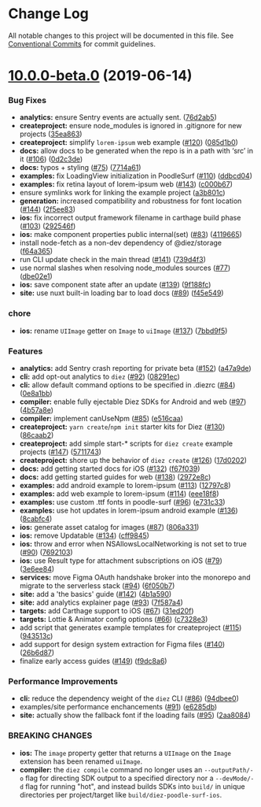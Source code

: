 # Change Log

All notable changes to this project will be documented in this file.
See [Conventional Commits](https://conventionalcommits.org) for commit guidelines.

# [10.0.0-beta.0](https://github.com/stristr/diez/compare/v10.0.0-alpha.0...v10.0.0-beta.0) (2019-06-14)


### Bug Fixes

* **analytics:** ensure Sentry events are actually sent. ([76d2ab5](https://github.com/stristr/diez/commit/76d2ab5))
* **createproject:** ensure node_modules is ignored in .gitignore for new projects ([35ea863](https://github.com/stristr/diez/commit/35ea863))
* **createproject:** simplify `lorem-ipsum` web example ([#120](https://github.com/stristr/diez/issues/120)) ([085d1b0](https://github.com/stristr/diez/commit/085d1b0))
* **docs:** allow docs to be generated when the repo is in a path with ‘src’ in it ([#106](https://github.com/stristr/diez/issues/106)) ([0d2c3de](https://github.com/stristr/diez/commit/0d2c3de))
* **docs:** typos + styling ([#75](https://github.com/stristr/diez/issues/75)) ([7714a61](https://github.com/stristr/diez/commit/7714a61))
* **examples:** fix LoadingView initialization in PoodleSurf ([#110](https://github.com/stristr/diez/issues/110)) ([ddbcd04](https://github.com/stristr/diez/commit/ddbcd04))
* **examples:** fix retina layout of lorem-ipsum web ([#143](https://github.com/stristr/diez/issues/143)) ([c000b67](https://github.com/stristr/diez/commit/c000b67))
* ensure symlinks work for linking the example project ([a3b801c](https://github.com/stristr/diez/commit/a3b801c))
* **generation:** increased compatibility and robustness for font location ([#144](https://github.com/stristr/diez/issues/144)) ([2f5ee83](https://github.com/stristr/diez/commit/2f5ee83))
* **ios:** fix incorrect output framework filename in carthage build phase ([#103](https://github.com/stristr/diez/issues/103)) ([292546f](https://github.com/stristr/diez/commit/292546f))
* **ios:** make component properties public internal(set) ([#83](https://github.com/stristr/diez/issues/83)) ([4119665](https://github.com/stristr/diez/commit/4119665))
* install node-fetch as a non-dev dependency of @diez/storage ([f64a365](https://github.com/stristr/diez/commit/f64a365))
* run CLI update check in the main thread ([#141](https://github.com/stristr/diez/issues/141)) ([739d4f3](https://github.com/stristr/diez/commit/739d4f3))
* use normal slashes when resolving node_modules sources ([#77](https://github.com/stristr/diez/issues/77)) ([dbe02e1](https://github.com/stristr/diez/commit/dbe02e1))
* **ios:** save component state after an update ([#139](https://github.com/stristr/diez/issues/139)) ([9f188fc](https://github.com/stristr/diez/commit/9f188fc))
* **site:** use nuxt built-in loading bar to load docs ([#89](https://github.com/stristr/diez/issues/89)) ([f45e549](https://github.com/stristr/diez/commit/f45e549))


### chore

* **ios:** rename `UIImage` getter on `Image` to `uiImage` ([#137](https://github.com/stristr/diez/issues/137)) ([7bbd9f5](https://github.com/stristr/diez/commit/7bbd9f5))


### Features

* **analytics:** add Sentry crash reporting for private beta ([#152](https://github.com/stristr/diez/issues/152)) ([a47a9de](https://github.com/stristr/diez/commit/a47a9de))
* **cli:** add opt-out analytics to `diez` ([#92](https://github.com/stristr/diez/issues/92)) ([08291ec](https://github.com/stristr/diez/commit/08291ec))
* **cli:** allow default command options to be specified in .diezrc ([#84](https://github.com/stristr/diez/issues/84)) ([0e8a1bb](https://github.com/stristr/diez/commit/0e8a1bb))
* **compiler:** enable fully ejectable Diez SDKs for Android and web ([#97](https://github.com/stristr/diez/issues/97)) ([4b57a8e](https://github.com/stristr/diez/commit/4b57a8e))
* **compiler:** implement canUseNpm ([#85](https://github.com/stristr/diez/issues/85)) ([e516caa](https://github.com/stristr/diez/commit/e516caa))
* **createproject:** `yarn create`/`npm init` starter kits for Diez ([#130](https://github.com/stristr/diez/issues/130)) ([86caab2](https://github.com/stristr/diez/commit/86caab2))
* **createproject:** add simple start-* scripts for `diez create` example projects ([#147](https://github.com/stristr/diez/issues/147)) ([5711743](https://github.com/stristr/diez/commit/5711743))
* **createproject:** shore up the behavior of `diez create` ([#126](https://github.com/stristr/diez/issues/126)) ([17d0202](https://github.com/stristr/diez/commit/17d0202))
* **docs:** add getting started docs for iOS ([#132](https://github.com/stristr/diez/issues/132)) ([f67f039](https://github.com/stristr/diez/commit/f67f039))
* **docs:** add getting started guides for web ([#138](https://github.com/stristr/diez/issues/138)) ([2972e8c](https://github.com/stristr/diez/commit/2972e8c))
* **examples:** add android example to lorem-ipsum ([#113](https://github.com/stristr/diez/issues/113)) ([12797c8](https://github.com/stristr/diez/commit/12797c8))
* **examples:** add web example to lorem-ipsum ([#114](https://github.com/stristr/diez/issues/114)) ([eee18f8](https://github.com/stristr/diez/commit/eee18f8))
* **examples:** use custom .ttf fonts in poodle-surf ([#96](https://github.com/stristr/diez/issues/96)) ([e731c33](https://github.com/stristr/diez/commit/e731c33))
* **examples:** use hot updates in lorem-ipsum android example ([#136](https://github.com/stristr/diez/issues/136)) ([8cabfc4](https://github.com/stristr/diez/commit/8cabfc4))
* **ios:** generate asset catalog for images ([#87](https://github.com/stristr/diez/issues/87)) ([806a331](https://github.com/stristr/diez/commit/806a331))
* **ios:** remove Updatable ([#134](https://github.com/stristr/diez/issues/134)) ([cff9845](https://github.com/stristr/diez/commit/cff9845))
* **ios:** throw and error when NSAllowsLocalNetworking is not set to true ([#90](https://github.com/stristr/diez/issues/90)) ([7692103](https://github.com/stristr/diez/commit/7692103))
* **ios:** use Result type for attachment subscriptions on iOS ([#79](https://github.com/stristr/diez/issues/79)) ([3e6ee84](https://github.com/stristr/diez/commit/3e6ee84))
* **services:** move Figma OAuth handshake broker into the monorepo and migrate to the serverless stack ([#94](https://github.com/stristr/diez/issues/94)) ([6f050b7](https://github.com/stristr/diez/commit/6f050b7))
* **site:** add a 'the basics' guide ([#142](https://github.com/stristr/diez/issues/142)) ([4b1a590](https://github.com/stristr/diez/commit/4b1a590))
* **site:** add analytics explainer page ([#93](https://github.com/stristr/diez/issues/93)) ([7f587a4](https://github.com/stristr/diez/commit/7f587a4))
* **targets:** add Carthage support to iOS ([#67](https://github.com/stristr/diez/issues/67)) ([31ed20f](https://github.com/stristr/diez/commit/31ed20f))
* **targets:** Lottie & Animator config options ([#66](https://github.com/stristr/diez/issues/66)) ([c7328e3](https://github.com/stristr/diez/commit/c7328e3))
* add script that generates example templates for createproject ([#115](https://github.com/stristr/diez/issues/115)) ([943513c](https://github.com/stristr/diez/commit/943513c))
* add support for design system extraction for Figma files ([#140](https://github.com/stristr/diez/issues/140)) ([26b6d87](https://github.com/stristr/diez/commit/26b6d87))
* finalize early access guides ([#149](https://github.com/stristr/diez/issues/149)) ([f9dc8a6](https://github.com/stristr/diez/commit/f9dc8a6))


### Performance Improvements

* **cli:** reduce the dependency weight of the `diez` CLI ([#86](https://github.com/stristr/diez/issues/86)) ([94dbee0](https://github.com/stristr/diez/commit/94dbee0))
* examples/site performance enchancements ([#91](https://github.com/stristr/diez/issues/91)) ([e6285db](https://github.com/stristr/diez/commit/e6285db))
* **site:** actually show the fallback font if the loading fails ([#95](https://github.com/stristr/diez/issues/95)) ([2aa8084](https://github.com/stristr/diez/commit/2aa8084))


### BREAKING CHANGES

* **ios:** The `image` property getter that returns a `UIImage` on the `Image` extension has been renamed `uiImage`.
* **compiler:** the `diez compile` command no longer uses an `--outputPath/-o` flag for directing SDK output to a specified directory nor a `--devMode/-d` flag for running "hot", and instead builds SDKs into `build/` in unique directories per project/target like `build/diez-poodle-surf-ios`.
